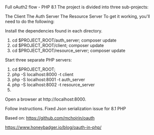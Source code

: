 Full oAuth2 flow - PHP 8.1
The project is divided into three sub-projects:

The Client
The Auth Server
The Resource Server
To get it working, you'll need to do the following:

Install the dependencies found in each directory. 
1. cd $PROJECT_ROOT/auth_server; composer update 
2. cd $PROJECT_ROOT/client; composer update
3. cd $PROJECT_ROOT/resource_server; composer update
   
Start three separate PHP servers:

1. cd $PROJECT_ROOT;
2. php -S localhost:8000 -t client
3. php -S localhost:8001 -t auth_server
4. php -S localhost:8002 -t resource_server
5. 
Open a browser at http://localhost:8000.

Follow instructions.
Fixed Json serialization issue for 8.1 PHP

Based on:
https://github.com/mchojrin/oauth

https://www.honeybadger.io/blog/oauth-in-php/
